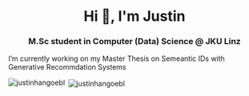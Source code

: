 <h1 align="center">Hi 👋, I'm Justin</h1>
<h3 align="center">M.Sc student in Computer (Data) Science @ JKU Linz</h3>

I’m currently working on my Master Thesis on Semeantic IDs with Generative Recommdation Systems

<p><img align="left" src="https://github-readme-stats.vercel.app/api/top-langs?username=justinhangoebl&show_icons=true&locale=en&layout=compact" alt="justinhangoebl" /></p>

<p>&nbsp;<img align="center" src="https://github-readme-stats.vercel.app/api?username=alessandrosocc&show_icons=true&locale=en" alt="justinhangoebl" /></p>
